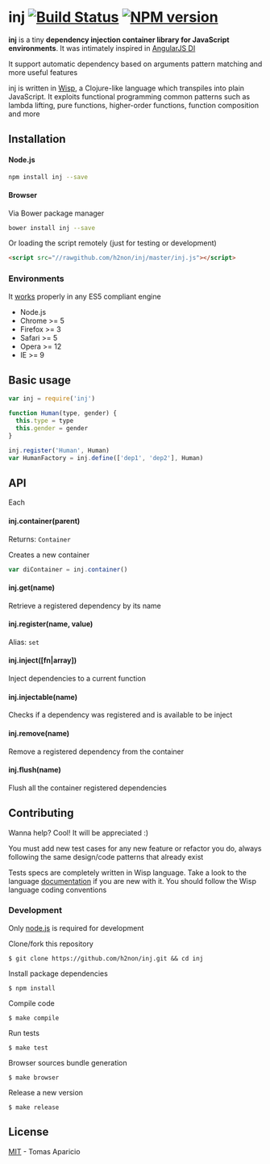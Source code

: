 # inj [![Build Status](https://secure.travis-ci.org/h2non/inj.png?branch=master)][travis] [![NPM version](https://badge.fury.io/js/inj.png)][npm]

**inj** is a tiny **dependency injection container library for JavaScript environments**. It was intimately inspired in [AngularJS DI](https://docs.angularjs.org/guide/di)

It support automatic dependency based on arguments pattern matching and more useful features

inj is written in [Wisp][wisp], a Clojure-like language which transpiles into plain JavaScript.
It exploits functional programming common patterns such as lambda lifting, pure functions, higher-order functions, function composition and more

## Installation

#### Node.js

```bash
npm install inj --save
```

#### Browser

Via Bower package manager
```bash
bower install inj --save
```

Or loading the script remotely (just for testing or development)
```html
<script src="//rawgithub.com/h2non/inj/master/inj.js"></script>
```

### Environments

It [works](http://kangax.github.io/compat-table/es5/) properly in any ES5 compliant engine

- Node.js
- Chrome >= 5
- Firefox >= 3
- Safari >= 5
- Opera >= 12
- IE >= 9

## Basic usage

```js
var inj = require('inj')
```

```js
function Human(type, gender) {
  this.type = type
  this.gender = gender
}

inj.register('Human', Human)
var HumanFactory = inj.define(['dep1', 'dep2'], Human)
```

## API

Each

#### inj.container(parent)
Returns: `Container`

Creates a new container

```js
var diContainer = inj.container()
```

#### inj.get(name)

Retrieve a registered dependency by its name

#### inj.register(name, value)
Alias: `set`

#### inj.inject([fn|array])

Inject dependencies to a current function

#### inj.injectable(name)

Checks if a dependency was registered and is available to be inject

#### inj.remove(name)

Remove a registered dependency from the container

#### inj.flush(name)

Flush all the container registered dependencies

## Contributing

Wanna help? Cool! It will be appreciated :)

You must add new test cases for any new feature or refactor you do,
always following the same design/code patterns that already exist

Tests specs are completely written in Wisp language.
Take a look to the language [documentation][wisp] if you are new with it.
You should follow the Wisp language coding conventions

### Development

Only [node.js](http://nodejs.org) is required for development

Clone/fork this repository
```
$ git clone https://github.com/h2non/inj.git && cd inj
```

Install package dependencies
```
$ npm install
```

Compile code
```
$ make compile
```

Run tests
```
$ make test
```

Browser sources bundle generation
```
$ make browser
```

Release a new version
```
$ make release
```

## License

[MIT](http://opensource.org/licenses/MIT) - Tomas Aparicio

[wisp]: https://github.com/Gozala/wisp
[travis]: http://travis-ci.org/h2non/inj
[npm]: http://npmjs.org/package/inj
